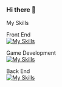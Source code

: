 ### Hi there 👋

My Skills

Front End <br />
[![My Skills](https://skillicons.dev/icons?i=html,css,js)](https://skillicons.dev)

Game Development <br />
[![My Skills](https://skillicons.dev/icons?i=cs,unity)](https://skillicons.dev)

Back End <br />
[![My Skills](https://skillicons.dev/icons?i=php,mysql,python,django)](https://skillicons.dev)

<!--
**jeenklynn/jeenklynn** is a ✨ _special_ ✨ repository because its `README.md` (this file) appears on your GitHub profile.

Here are some ideas to get you started:

- 🔭 I’m currently working on ...
- 🌱 I’m currently learning ...
- 👯 I’m looking to collaborate on ...
- 🤔 I’m looking for help with ...
- 💬 Ask me about ...
- 📫 How to reach me: ...
- 😄 Pronouns: ...
- ⚡ Fun fact: ...
-->
